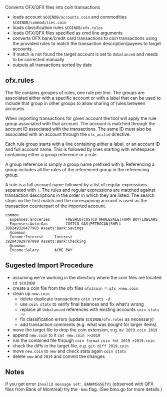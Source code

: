 Converts OFX/QFX files into coin transactions

* loads account `$COINDB/accounts.coin` and commodities `$COINDB/commodities.coin`
* loads classification rules `$COINDB/ofx.rules`
* loads OFX/QFX files specified as cmd line arguments
* converts OFX bank/credit card transactions to coin transactions
  using the provided rules to match the transaction description/payees to target accounts.
* if match is not found the target account is set to `Unbalanced` and needs to be corrected manually
* outputs all transactions sorted by date

## ofx.rules

The file contains groupes of rules, one rule per line. The groups are associated either with a specific account or with a label that can be used to include that group in other groups to allow sharing of rules between accounts.

When importing transactions for given account the tool will apply the rule group associated with that account. The account is matched through the account ID associated with the transactions. The same ID must also be associated with an account through the `ofx_acctid` directive.

Each rule group starts with a line containing either a label, or an account ID and full account name. This is followed by lines starting with whitespace containing either a group reference or a rule.

A group reference is simply a group name prefixed with `@`. Referencing a group includes all the rules of the referenced group in the referencing group.

A rule is a full account name followed by a list of regular expressions separated with `|`. The rules and regular expressions are matched against transaction descriptions in the order in which they are listed. The search stops on the first match and the corresponing account is used as the transaction counterpart of the imported account.

```
common
  Expenses:Groceries       FRESHCO|COSTCO WHOLESALE|FARM BOY|LOBLAWS
  Expenses:Auto:Gas        COSTCO GAS|PETROCAN|SHELL
389249328477983 Assets:Bank:Savings
  @common
  Income:Interest     Interest
392843029797099 Assets:Bank:Checking
  @common
  Income:Salary       ACME PAY 
```

## Sugested Import Procedure

* assuming we're working in the directory where the coin files are located
    `cd $COINDB`
* create a coin file from the ofx files
    `ofx2coin *.qfx >new.coin`
* clean up `new.coin`
    * delete duplicate transactions
        `coin stats -d`
    * use `coin stats` to verify final balances and fix what's wrong
    * replace all `Unbalanced` references with existing accounts
        `coin stats -u`
    * fix classification errors (update `$COINDB/ofx.rules` as necessary)
    * add transaction comments (e.g. what was bought for larger items)
* move the target file to drop the coin extension, e.g.
    `mv 2019.coin 2019`
* append `new.coin` to it
    `cat new.coin >>2019`
* run the combined file through `coin format`
    `coin fmt 2019 >2019.coin`
* check the diffs in the target file, e.g.
    `git diff 2019.coin`
* move `new.coin` to `new` and check stats again `coin stats`
* delete `new` and `2019` and commit the changes


## Notes

If you get error `Invalid message set: BANKMSGSETV1` (observed with QFX files from Bank of Montreal) try the `-bmo` flag.
(See bmo.go for more details.)